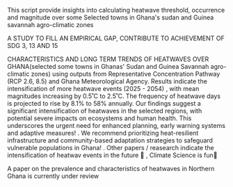 This script provide insights into calculating heatwave threshold, occurrence and magnitude over some Selected towns in Ghana's sudan and Guinea savannah agro-climatic zones

A STUDY TO FILL AN EMPIRICAL GAP, CONTRIBUTE TO ACHIEVEMENT OF SDG 3, 13 AND 15


CHARACTERISTICS AND LONG TERM TRENDS OF HEATWAVES OVER GHANA(selected some towns in Ghanas' Sudan and Guinea Savannah agro-climatic zones) using outputs from Representative Concentration Pathway (RCP 2.6, 8.5) and Ghana Meteorological Agency.
Results indicate the intensification of more heatwave events (2025 - 2054) , with mean magnitudes increasing by 0.5˚C to 2.5˚C.
The frequency of heatwave days is projected to rise by 8.1% to 58% annually. 
Our findings suggest a significant intensification of heatwaves in the selected regions, with potential severe impacts on ecosystems and human health. This underscores the urgent need for enhanced planning, early warning systems and adaptive measures! . 
We recommend prioritizing heat-resilient infrastructure and community-based adaptation strategies to safeguard vulnerable populations in Ghana! .
Other papers / reasearch indicate the intensification of heatwav events in the future 👀 , Climate Science is fun💟


A paper on the prevalence and characteristics of heatwaves in Northern Ghana is currently under review 
